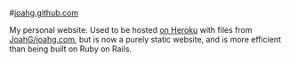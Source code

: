 #[joahg.github.com](http://www.joahg.com)

My personal website. Used to be hosted [on Heroku](http://joahg.herokuapp.com) with files from [JoahG/joahg.com](https:/github.com/JoahG/joahg.com), but is now a purely static website, and is more efficient than being built on Ruby on Rails.